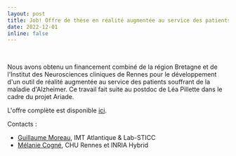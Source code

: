 ```yaml
---
layout: post
title: Job! Offre de thèse en réalité augmentée au service des patients Alzheimer
date: 2022-12-01
inline: false
---
```


<div class="img_row">
    <img class="col one left" src="{{ site.baseurl }}/assets/img/ariade-1.jpg" alt="" title="TRV1"/>
    <img class="col one center" src="{{ site.baseurl }}/assets/img/ariade-2.jpg" alt="" title="TRV2"/>
</div>

Nous avons obtenu un financement combiné de la région Bretagne et de l'Institut des Neurosciences cliniques de Rennes pour le développement d'un outil de réalité augmentée au service des patients souffrant de la maladie d'Alzheimer. Ce travail fait suite au postdoc de Léa Pillette dans le cadre du projet Ariade. 

L'offre complète est disponible [ici](https://www.imt-atlantique.fr/sites/default/files/recherche/offres-theses/2022-realite-augmentee-vecteur.pdf). 

Contacts : 

 - [Guillaume Moreau](mailto:guillaume.moreau@imt-atlantique.fr), IMT Atlantique & Lab-STICC
 - [Mélanie Cogné](mailto:melanie.cogne@chu-rennes.fr),  CHU Rennes et INRIA Hybrid
  
  


